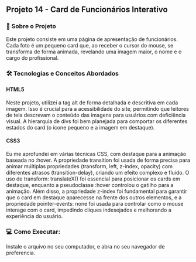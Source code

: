 ## Projeto 14 - Card de Funcionários Interativo

### 🚀 Sobre o Projeto 

Este projeto consiste em uma página de apresentação de funcionários. Cada foto é um pequeno card que, ao receber o cursor do mouse, se transforma de forma animada, revelando uma imagem maior, o nome e o cargo do profissional.

### 🛠️ Tecnologias e Conceitos Abordados

#### HTML5

Neste projeto, utilizei a tag alt de forma detalhada e descritiva em cada imagem. Isso é crucial para a acessibilidade do site, permitindo que leitores de tela descrevam o conteúdo das imagens para usuários com deficiência visual. A hierarquia de divs foi bem planejada para comportar os diferentes estados do card (o ícone pequeno e a imagem em destaque).

#### CSS3

Eu me aprofundei em várias técnicas CSS, com destaque para a animação baseada no :hover. A propriedade transition foi usada de forma precisa para animar múltiplas propriedades (transform, left, z-index, opacity) com diferentes atrasos (transition-delay), criando um efeito complexo e fluido. O uso de transform: translateX() foi essencial para posicionar os cards em destaque, enquanto a pseudoclasse :hover controlou o gatilho para a animação. Além disso, a propriedade z-index foi fundamental para garantir que o card em destaque aparecesse na frente dos outros elementos, e a propriedade pointer-events: none foi usada para controlar como o mouse interage com o card, impedindo cliques indesejados e melhorando a experiência do usuário.

### 💻 Como Executar:

Instale o arquivo no seu computador, e abra no seu navegador de preferencia.

